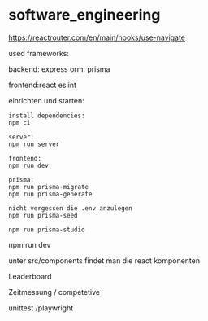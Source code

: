 # software_engineering

https://reactrouter.com/en/main/hooks/use-navigate

used frameworks: 

backend: express 
orm: prisma

frontend:react
eslint

einrichten und starten:
```
install dependencies:
npm ci

server:
npm run server

frontend:
npm run dev

prisma: 
npm run prisma-migrate
npm run prisma-generate

nicht vergessen die .env anzulegen
npm run prisma-seed

npm run prisma-studio
```

npm run dev

unter src/components findet man die react komponenten


Leaderboard

Zeitmessung / competetive

unittest /playwright
